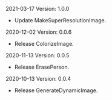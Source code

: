 2021-03-17 Version: 1.0.0
- Update MakeSuperResolutionImage.

2020-12-02 Version: 0.0.6
- Release ColorizeImage.

2020-11-13 Version: 0.0.5
- Release ErasePerson.

2020-10-13 Version: 0.0.4
- Release GenerateDynamicImage.

